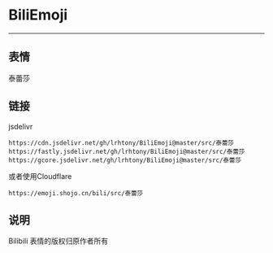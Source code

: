 # BiliEmoji
---
## 表情
泰蕾莎
## 链接
jsdelivr
```
https://cdn.jsdelivr.net/gh/lrhtony/BiliEmoji@master/src/泰蕾莎
https://fastly.jsdelivr.net/gh/lrhtony/BiliEmoji@master/src/泰蕾莎
https://gcore.jsdelivr.net/gh/lrhtony/BiliEmoji@master/src/泰蕾莎
```
或者使用Cloudflare
```
https://emoji.shojo.cn/bili/src/泰蕾莎
```
## 说明
Bilibili 表情的版权归原作者所有
